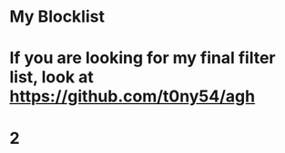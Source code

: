 # My Blocklist
# If you are looking for my final filter list, look at https://github.com/t0ny54/agh
# 2
